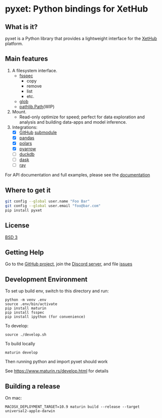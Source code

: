 # pyxet: Python bindings for XetHub

## What is it?

pyxet is a Python library that provides a lightweight interface for the [XetHub](https://xethub.com/) platform.

## Main features

1. A filesystem interface.
    * [fsspec](https://filesystem-spec.readthedocs.io)
        * copy
        * remove
        * list
        * etc.
    * [glob](https://docs.python.org/3/library/glob.html)
    * [pathlib.Path](https://docs.python.org/3/library/pathlib.html)(WIP)
2. Mount.
    * Read-only optimize for speed; perfect for data exploration and analysis and building data-apps and model
      inference.
3. Integrations:
    - [x] [GitHub](https://github.com) [submodule](https://git-scm.com/book/en/v2/Git-Tools-Submodules)
    - [x] [pandas](https://pandas.pydata.org)
    - [x] [polars](https://pola-rs.github.io/polars-book/)
    - [x] [pyarrow](https://arrow.apache.org/docs/python/)
    - [ ] [duckdb](https://duckdb.org/)
    - [ ] [dask](https://dask.org/)
    - [ ] [ray](https://ray.io/)

For API documentation and full examples, please see the [documentation](https://pyxet.readthedocs.io/en/latest/)

## Where to get it

```sh
git config --global user.name "Foo Bar"
git config --global user.email "foo@bar.com"
pip install pyxet
```

## License

[BSD 3](LICENSE)

## Getting Help

Go to the [GitHub project](https://github.com/xetdata/pyxet/), join the
[Discord server](https://discord.gg/KCzmjDaDdC), and file
[issues](https://github.com/xetdata/pyxet/issues)

Development Environment
-----------------------
To set up build env, switch to this directory and run:

```
python -m venv .env
source .env/bin/activate
pip install maturin
pip install fsspec
pip install ipython (for convenience)
```

To develop:

```
source ./develop.sh
```

To build locally

```
maturin develop
```

Then running python and import pyxet should work

See https://www.maturin.rs/develop.html for details

Building a release
------------------
On mac:

```
MACOSX_DEPLOYMENT_TARGET=10.9 maturin build --release --target universal2-apple-darwin
```
